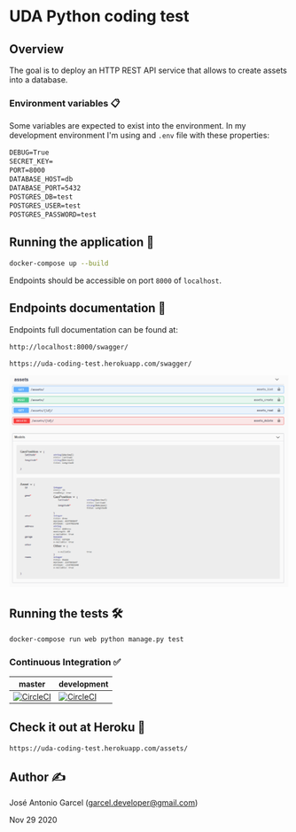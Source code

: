 # UDA Python coding test
## Overview
The goal is to deploy an HTTP REST API service that allows to create assets into a database.

### Environment variables 📋

Some variables are expected to exist into the environment. In my development environment I'm using and `.env` file 
with these properties:
```properties
DEBUG=True
SECRET_KEY=
PORT=8000
DATABASE_HOST=db
DATABASE_PORT=5432
POSTGRES_DB=test
POSTGRES_USER=test
POSTGRES_PASSWORD=test
```


## Running the application 🚀
```bash
docker-compose up --build
```
Endpoints should be accessible on port `8000` of `localhost`.

## Endpoints documentation 📖

Endpoints full documentation can be found at:
```http request
http://localhost:8000/swagger/
```
```http request
https://uda-coding-test.herokuapp.com/swagger/
```

![Alt text](images/swagger.png?raw=true "Swagger documentation")

## Running the tests 🛠

```bash
docker-compose run web python manage.py test
```

### Continuous Integration :white_check_mark:

|master|development|
| ------------- | ------------- |
[![CircleCI](https://circleci.com/gh/Garcel/uda-coding-test/tree/master.svg?style=shield)](https://circleci.com/gh/Garcel/uda-coding-test/tree/master.svg?style=shield)|[![CircleCI](https://circleci.com/gh/Garcel/uda-coding-test/tree/development.svg?style=shield)](https://circleci.com/gh/Garcel/uda-coding-test/tree/development.svg?style=shield)

## Check it out at Heroku :beers:

```http request
https://uda-coding-test.herokuapp.com/assets/
```

## Author :writing_hand:
José Antonio Garcel (garcel.developer@gmail.com)

Nov 29 2020